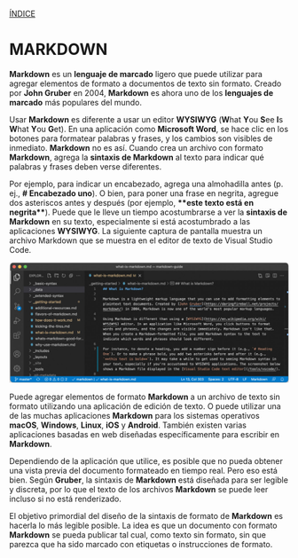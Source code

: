 [ÍNDICE](https://github.com/Zet0699/Guia_markdown/blob/Zet_main/README.md)




# MARKDOWN

**Markdown** es un **lenguaje de marcado** ligero que puede utilizar para agregar elementos de formato a documentos de texto sin formato. Creado por **John Gruber** en 2004, **Markdown** es ahora uno de los **lenguajes de marcado** más populares del mundo.

Usar **Markdown** es diferente a usar un editor **WYSIWYG** (**W**hat **Y**ou **S**ee **I**s **W**hat **Y**ou **G**et). En una aplicación como **Microsoft Word**, se hace clic en los botones para formatear palabras y frases, y los cambios son visibles de inmediato. **Markdown** no es así. Cuando crea un archivo con formato **Markdown**, agrega la **sintaxis de Markdown** al texto para indicar qué palabras y frases deben verse diferentes.

Por ejemplo, para indicar un encabezado, agrega una almohadilla antes (p. ej., **# Encabezado uno**). O bien, para poner una frase en negrita, agregue dos asteriscos antes y después (por ejemplo, **\*\*este texto está en negrita\*\***). Puede que le lleve un tiempo acostumbrarse a ver la **sintaxis de Markdown** en su texto, especialmente si está acostumbrado a las aplicaciones **WYSIWYG**. La siguiente captura de pantalla muestra un archivo Markdown que se muestra en el editor de texto de Visual Studio Code.

![Ejemplo Markdown](/IMG/Markdown/Ej_markdown.jpg "Ejemplo Markdown")

Puede agregar elementos de formato **Markdown** a un archivo de texto sin formato utilizando una aplicación de edición de texto. O puede utilizar una de las muchas aplicaciones **Markdown** para los sistemas operativos **macOS**, **Windows**, **Linux**, **iOS** y **Android**. También existen varias aplicaciones basadas en web diseñadas específicamente para escribir en **Markdown**.

Dependiendo de la aplicación que utilice, es posible que no pueda obtener una vista previa del documento formateado en tiempo real. Pero eso está bien. Según **Gruber**, la sintaxis de **Markdown** está diseñada para ser legible y discreta, por lo que el texto de los archivos **Markdown** se puede leer incluso si no está renderizado.

El objetivo primordial del diseño de la sintaxis de formato de **Markdown** es hacerla lo más legible posible. La idea es que un documento con formato **Markdown** se pueda publicar tal cual, como texto sin formato, sin que parezca que ha sido marcado con etiquetas o instrucciones de formato.
